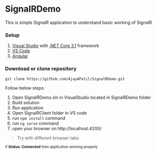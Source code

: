 # SignalRDemo
This is simple SignalR application to understand basic working of SignalR 

### Setup
1. [Visual Studio](https://visualstudio.microsoft.com/) with [.NET Core 3.1](https://dotnet.microsoft.com/en-us/download/dotnet/3.1) framework
2. [VS Code](https://code.visualstudio.com/download)
3. [Angular](https://angular.io/guide/setup-local)

### Download or clone repository
```
git clone https://github.com/AjayAPatil/SignalRDemo.git
```
Follow below steps:
1. Open SignalRDemo.sln in VisualStudio located in SignalRDemo folder
2. Build solution
3. Run application
4. Open SignalRClient folder in VS code
5. run ```npm install``` command
6. run ```ng serve``` command
7. open your browser on http://localhost:4200/

> Try with different browser tabs

<sub> If **Status: Connected** then application working properly </sub>
